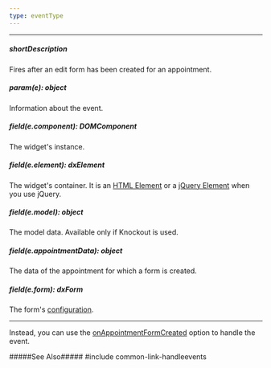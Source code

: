 ```yaml
---
type: eventType
---
```

---
##### shortDescription
Fires after an edit form has been created for an appointment.

##### param(e): object
Information about the event.

##### field(e.component): DOMComponent
The widget's instance.

##### field(e.element): dxElement
The widget's container. It is an [HTML Element](https://developer.mozilla.org/en-US/docs/Web/API/HTMLElement) or a [jQuery Element](https://api.jquery.com/Types/#jQuery) when you use jQuery.

##### field(e.model): object
The model data. Available only if Knockout is used.

##### field(e.appointmentData): object
The data of the appointment for which a form is created.

##### field(e.form): dxForm
The form's [configuration](/api-reference/10%20UI%20Widgets/dxForm/1%20Configuration '/Documentation/ApiReference/UI_Widgets/dxForm/Configuration/').

---
Instead, you can use the [onAppointmentFormCreated](/api-reference/10%20UI%20Widgets/dxScheduler/1%20Configuration/onAppointmentFormCreated.md '/Documentation/ApiReference/UI_Widgets/dxScheduler/Configuration/#onAppointmentFormCreated') option to handle the event.

#####See Also#####
#include common-link-handleevents